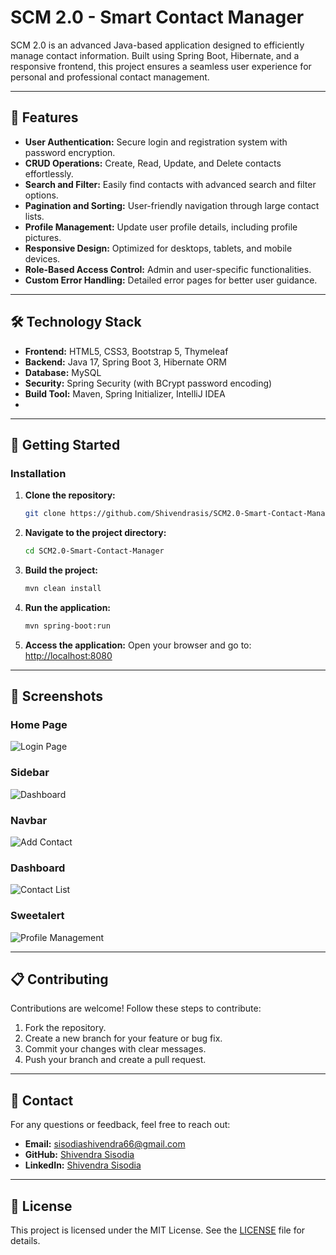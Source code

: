 # SCM 2.0 - Smart Contact Manager

SCM 2.0 is an advanced Java-based application designed to efficiently manage contact information. Built using Spring Boot, Hibernate, and a responsive frontend, this project ensures a seamless user experience for personal and professional contact management.

---

## 🌟 Features

- **User Authentication:** Secure login and registration system with password encryption.
- **CRUD Operations:** Create, Read, Update, and Delete contacts effortlessly.
- **Search and Filter:** Easily find contacts with advanced search and filter options.
- **Pagination and Sorting:** User-friendly navigation through large contact lists.
- **Profile Management:** Update user profile details, including profile pictures.
- **Responsive Design:** Optimized for desktops, tablets, and mobile devices.
- **Role-Based Access Control:** Admin and user-specific functionalities.
- **Custom Error Handling:** Detailed error pages for better user guidance.

---

## 🛠️ Technology Stack

- **Frontend:** HTML5, CSS3, Bootstrap 5, Thymeleaf
- **Backend:** Java 17, Spring Boot 3, Hibernate ORM
- **Database:** MySQL
- **Security:** Spring Security (with BCrypt password encoding)
- **Build Tool:** Maven, Spring Initializer, IntelliJ IDEA
- 
---

## 🚀 Getting Started

### Installation

1. **Clone the repository:**
   ```bash
   git clone https://github.com/Shivendrasis/SCM2.0-Smart-Contact-Manager.git
   ```

2. **Navigate to the project directory:**
   ```bash
   cd SCM2.0-Smart-Contact-Manager
   ```

3. **Build the project:**
   ```bash
   mvn clean install
   ```

4. **Run the application:**
   ```bash
   mvn spring-boot:run
   ```

5. **Access the application:**
   Open your browser and go to: [http://localhost:8080](http://localhost:8080)

---

## 📸 Screenshots

### Home Page
![Login Page](src/main/resources/static/screenshots/screen1.jpg)

### Sidebar
![Dashboard](src/main/resources/static/screenshots/screen3.jpg)

### Navbar
![Add Contact](src/main/resources/static/screenshots/screen2.jpg)

### Dashboard
![Contact List](src/main/resources/static/screenshots/Screenshot5.png)

### Sweetalert
![Profile Management](src/main/resources/static/screenshots/Screenshot6.png)

---

## 📋 Contributing

Contributions are welcome! Follow these steps to contribute:

1. Fork the repository.
2. Create a new branch for your feature or bug fix.
3. Commit your changes with clear messages.
4. Push your branch and create a pull request.

---

## 🤝 Contact

For any questions or feedback, feel free to reach out:

- **Email:** [sisodiashivendra66@gmail.com](mailto:sisodiashivendra66@gmail.com)
- **GitHub:** [Shivendra Sisodia](https://github.com/Shivendrasis)
- **LinkedIn:** [Shivendra Sisodia](https://www.linkedin.com/in/shivendra-sisodia-222b98204)

---

## 📜 License

This project is licensed under the MIT License. See the [LICENSE](LICENSE) file for details.

